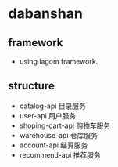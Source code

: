 # dabanshan

## framework

* using lagom framework.

## structure

* catalog-api 目录服务
* user-api 用户服务
* shoping-cart-api 购物车服务
* warehouse-api 仓库服务
* account-api 结算服务
* recommend-api 推荐服务
